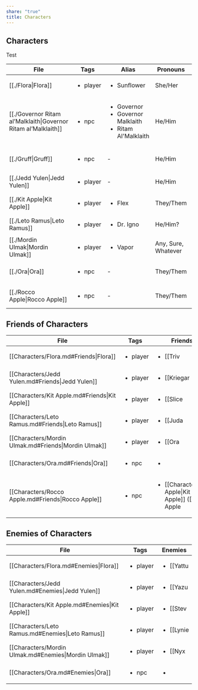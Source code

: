 ```yaml
---
share: "true"
title: Characters
---
```


## Characters

Test

| File                                                                       | Tags                     | Alias                                                                            | Pronouns            | Faction                                          |
| -------------------------------------------------------------------------- | ------------------------ | -------------------------------------------------------------------------------- | ------------------- | ------------------------------------------------ |
| [[./Flora\|Flora]]                                             | <ul><li>player</li></ul> | <ul><li>Sunflower</li></ul>                                                      | She/Her             | [[Rusty Nail\|Rusty Nail]]           |
| [[./Governor Ritam al’Malklaith\|Governor Ritam al’Malklaith]] | <ul><li>npc</li></ul>    | <ul><li>Governor</li><li>Governor Malklaith</li><li>Ritam Al'Malklaith</li></ul> | He/Him              | [[../Factions/House Malklaith\|House Malklaith]] |
| [[./Gruff\|Gruff]]                                             | <ul><li>npc</li></ul>    | \-                                                                               | He/Him              | [[../Factions/51st Legion\|51st Legion]]         |
| [[./Jedd Yulen\|Jedd Yulen]]                                   | <ul><li>player</li></ul> | \-                                                                               | He/Him              | [[Rusty Nail\|Rusty Nail]]           |
| [[./Kit Apple\|Kit Apple]]                                     | <ul><li>player</li></ul> | <ul><li>Flex</li></ul>                                                           | They/Them           | [[Rusty Nail\|Rusty Nail]]           |
| [[./Leto Ramus\|Leto Ramus]]                                   | <ul><li>player</li></ul> | <ul><li>Dr. Igno</li></ul>                                                       | He/Him?             | [[Rusty Nail\|Rusty Nail]]           |
| [[./Mordin Ulmak\|Mordin Ulmak]]                               | <ul><li>player</li></ul> | <ul><li>Vapor</li></ul>                                                          | Any, Sure, Whatever | [[Characters/Rusty Nail/Rusty Nail\|Rusty Nail]] |
| [[./Ora\|Ora]]                                                 | <ul><li>npc</li></ul>    | \-                                                                               | They/Them           | [[../Factions/Ashen Knives\|Ashen Knives]]       |
| [[./Rocco Apple\|Rocco Apple]]                                 | <ul><li>npc</li></ul>    | \-                                                                               | They/Them           | [[../Factions/House Malklaith\|House Malklaith]] |


## Friends of Characters

| File                                                 | Tags                     | Friends                                                                                                                                                                               |
| ---------------------------------------------------- | ------------------------ | ------------------------------------------------------------------------------------------------------------------------------------------------------------------------------------- |
| [[Characters/Flora.md#Friends\|Flora]]               | <ul><li>player</li></ul> | <ul><li>[[Triv|Triv]] (a ship mechanic)</li></ul>                                                                                                                                          |
| [[Characters/Jedd Yulen.md#Friends\|Jedd Yulen]]     | <ul><li>player</li></ul> | <ul><li>[[Kriegar|Kriegar]] (A fine blaster pistol)</li></ul>                                                                                                                                 |
| [[Characters/Kit Apple.md#Friends\|Kit Apple]]       | <ul><li>player</li></ul> | <ul><li>[[Slice|Slice]] (a junkyard owner)</li><li>[[Characters/Rocco Apple\|Rocco Apple]]</li></ul>                                                                                       |
| [[Characters/Leto Ramus.md#Friends\|Leto Ramus]]     | <ul><li>player</li></ul> | <ul><li>[[Juda|Juda]] (A doctor)</li></ul>                                                                                                                                                 |
| [[Characters/Mordin Ulmak.md#Friends\|Mordin Ulmak]] | <ul><li>player</li></ul> | <ul><li>[[Ora|Ora]] (An info broker)</li></ul>                                                                                                                                            |
| [[Characters/Ora.md#Friends\|Ora]]                   | <ul><li>npc</li></ul>    | <ul><li></li></ul>                                                                                                                                                                    |
| [[Characters/Rocco Apple.md#Friends\|Rocco Apple]]   | <ul><li>npc</li></ul>    | <ul><li>[[Characters/Kit Apple\|Kit Apple]] ([[Kit Apple|Kit Apple]]'s parent. Not on the best of terms with their kid and a bit disappointed in them. Hopes they come back to them)</li></ul> |


## Enemies of Characters

| File                                                 | Tags                     | Enemies                                              |
| ---------------------------------------------------- | ------------------------ | ---------------------------------------------------- |
| [[Characters/Flora.md#Enemies\|Flora]]               | <ul><li>player</li></ul> | <ul><li>[[Yattu|Yattu]] (a gang boss)</li></ul>            |
| [[Characters/Jedd Yulen.md#Enemies\|Jedd Yulen]]     | <ul><li>player</li></ul> | <ul><li>[[Yazu|Yazu]] (A crooked cop)</li></ul>           |
| [[Characters/Kit Apple.md#Enemies\|Kit Apple]]       | <ul><li>player</li></ul> | <ul><li>[[Stev|Stev]] (A gambler of ill repute)</li></ul> |
| [[Characters/Leto Ramus.md#Enemies\|Leto Ramus]]     | <ul><li>player</li></ul> | <ul><li>[[Lynie|Lynie]] (A hospital admin)</li></ul>       |
| [[Characters/Mordin Ulmak.md#Enemies\|Mordin Ulmak]] | <ul><li>player</li></ul> | <ul><li>[[Nyx|Nyx]] (A moneylender)</li></ul>            |
| [[Characters/Ora.md#Enemies\|Ora]]                   | <ul><li>npc</li></ul>    | <ul><li></li></ul>                                   |

